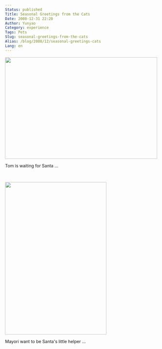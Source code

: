```yaml
---
Status: published
Title: Seasonal Greetings from the Cats
Date: 2008-12-31 22:20
Author: Yunyao
Category: experience
Tags: Pets
Slug: seasonal-greetings-from-the-cats
Alias: /blog/2008/12/seasonal-greetings-cats
Lang: en
---
```


<img src="https://farm4.static.flickr.com/3235/3136652664_8ff94c4266.jpg?v=0" width="500" height="333" />

Tom is waiting for Santa ...

 

<img src="https://farm4.static.flickr.com/3294/3135823833_f42943d49a.jpg?v=0" width="333" height="500" />

Mayori want to be Santa's little helper ...

